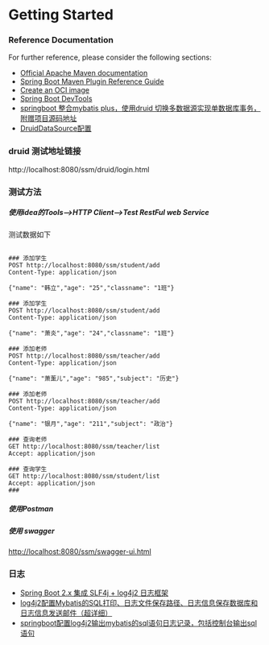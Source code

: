 # Getting Started

### Reference Documentation

For further reference, please consider the following sections:

* [Official Apache Maven documentation](https://maven.apache.org/guides/index.html)
* [Spring Boot Maven Plugin Reference Guide](https://docs.spring.io/spring-boot/docs/2.7.13/maven-plugin/reference/html/)
* [Create an OCI image](https://docs.spring.io/spring-boot/docs/2.7.13/maven-plugin/reference/html/#build-image)
* [Spring Boot DevTools](https://docs.spring.io/spring-boot/docs/2.7.13/reference/htmlsingle/#using.devtools)
* [springboot 整合mybatis plus，使用druid 切换多数据源实现单数据库事务，附赠项目源码地址](https://blog.csdn.net/liyanlei5858/article/details/131535462)
* [DruidDataSource配置](https://github.com/alibaba/druid/wiki/DruidDataSource%E9%85%8D%E7%BD%AE)

### druid 测试地址链接
http://localhost:8080/ssm/druid/login.html

### 测试方法
##### 使用idea的Tools-->HTTP Client-->Test RestFul web Service
测试数据如下
```

### 添加学生
POST http://localhost:8080/ssm/student/add
Content-Type: application/json

{"name": "韩立","age": "25","classname": "1班"}

### 添加学生
POST http://localhost:8080/ssm/student/add
Content-Type: application/json

{"name": "萧炎","age": "24","classname": "1班"}

### 添加老师
POST http://localhost:8080/ssm/teacher/add
Content-Type: application/json

{"name": "萧薰儿","age": "985","subject": "历史"}

### 添加老师
POST http://localhost:8080/ssm/teacher/add
Content-Type: application/json

{"name": "银月","age": "211","subject": "政治"}

### 查询老师
GET http://localhost:8080/ssm/teacher/list
Accept: application/json

### 查询学生
GET http://localhost:8080/ssm/student/list
Accept: application/json
###

```

##### 使用Postman



##### 使用 swagger
<a href="http://localhost:8080/ssm/swagger-ui.html" target="_blank">http://localhost:8080/ssm/swagger-ui.html</a>

### 日志
* [Spring Boot 2.x 集成 SLF4j + log4j2 日志框架](https://blog.csdn.net/wangmx1993328/article/details/117634140)
* [log4j2配置Mybatis的SQL打印、日志文件保存路径、日志信息保存数据库和日志信息发送邮件（超详细）](https://blog.csdn.net/weixin_36872950/article/details/91333687)
* [springboot配置log4j2输出mybatis的sql语句日志记录，包括控制台输出sql语句](https://blog.csdn.net/qq_41741884/article/details/103012745)